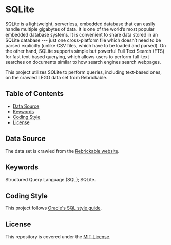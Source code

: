 # SQLite

SQLite is a lightweight, serverless, embedded database that can easily handle multiple gigabytes of data. It is one of the world’s most popular embedded database systems. It is convenient to share data stored in an SQLite database --- just one cross-platform file which doesn’t need to be parsed explicitly (unlike CSV files, which have to be loaded and parsed). On the other hand, SQLite supports simple but powerful Full Text Search (FTS) for fast text-based querying, which allows users to perform full-text searches on documents similar to how search engines search webpages.

This project utilizes SQLite to perform queries, including text-based ones, on the crawled LEGO data set from Rebrickable.

## Table of Contents

* [Data Source](#datasource)
* [Keywords](#keywords)
* [Coding Style](#coding-style)
* [License](#license)

## Data Source

The data set is crawled from the [Rebrickable website](https://rebrickable.com/).

## Keywords

Structured Query Language (SQL); SQLite.

## Coding Style

This project follows [Oracle's SQL style guide](https://oracle.readthedocs.io/en/latest/sql/basics/style-guide.html).

## License

This repository is covered under the [MIT License](https://github.com/alfred-kctang/sqlite/blob/master/LICENSE).
